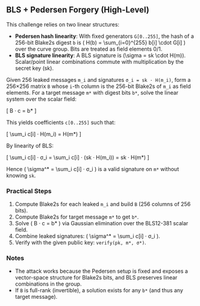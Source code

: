 ## BLS + Pedersen Forgery (High-Level)

This challenge relies on two linear structures:

- **Pedersen hash linearity**: With fixed generators `G[0..255]`, the hash of a 256-bit Blake2s digest `b` is
  \( H(b) = \sum_{i=0}^{255} b[i] \cdot G[i] \) over the curve group. Bits are treated as field elements 0/1.
- **BLS signature linearity**: A BLS signature is \(\sigma = sk \cdot H(m)\). Scalar/point linear combinations commute with multiplication by the secret key \(sk\).

Given 256 leaked messages `m_i` and signatures `σ_i = sk · H(m_i)`, form a 256×256 matrix `B` whose `i`-th column is the 256-bit Blake2s of `m_i` as field elements. For a target message `m*` with digest bits `b*`, solve the linear system over the scalar field:

\[ B · c = b* \]

This yields coefficients `c[0..255]` such that:

\[ \sum_i c[i] · H(m_i) = H(m*) \]

By linearity of BLS:

\[ \sum_i c[i] · σ_i = \sum_i c[i] · (sk · H(m_i)) = sk · H(m*) \]

Hence \( \sigma^* = \sum_i c[i] · σ_i \) is a valid signature on `m*` without knowing `sk`.

### Practical Steps
1. Compute Blake2s for each leaked `m_i` and build `B` (256 columns of 256 bits).
2. Compute Blake2s for target message `m*` to get `b*`.
3. Solve \( B · c = b* \) via Gaussian elimination over the BLS12-381 scalar field.
4. Combine leaked signatures: \( \sigma^* = \sum_i c[i] · σ_i \).
5. Verify with the given public key: `verify(pk, m*, σ*)`.

### Notes
- The attack works because the Pedersen setup is fixed and exposes a vector-space structure for Blake2s bits, and BLS preserves linear combinations in the group.
- If `B` is full-rank (invertible), a solution exists for any `b*` (and thus any target message).


